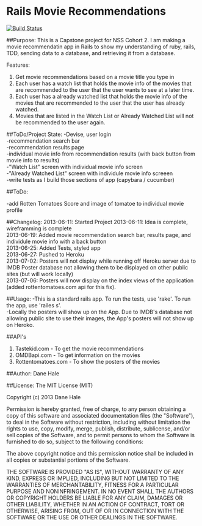 Rails Movie Recommendations
===========================

[![Build Status](https://travis-ci.org/danehale0612/Rails_Movie_Recommendations.png)](https://travis-ci.org/danehale0612/Rails_Movie_Recommendations)

##Purpose:
This is a Capstone project for NSS Cohort 2. I am making a movie recommendatin app in Rails to show my understanding of ruby, rails, TDD, sending data to a database, and retrieving it from a database.

Features:
1. Get movie recommendations based on a movie title you type in
2. Each user has a watch list that holds the movie info of the movies that are recommended to the user that the user wants to see at a later time.
3. Each user has a already watched list that holds the movie info of the movies that are recommended to the user that the user has already watched.
4. Movies that are listed in the Watch List or Already Watched List will not be recommended to the user again.

##ToDo/Project State:
-Devise, user login<br>
-recommendation search bar<br>
-recommendation results page<br>
-individual movie info from recommendation results (with back button from movie info to results)<br>
-"Watch List" screen with individual movie info screen<br>
-"Already Watched List" screen with individule movie info screeen<br>
-write tests as I build those sections of app (capybara / cucumber)<br>

##ToDo:

-add Rotten Tomatoes Score and image of tomatoe to individual movie profile<br>



##Changelog:
2013-06-11: Started Project 2013-06-11: Idea is complete, wireframming is complete<br>
2013-06-19: Added movie recommendation search bar, results page, and individule movie info with a back button<br>
2013-06-25: Added Tests, styled app<br>
2013-06-27: Pushed to Heroku<br>
2013-07-02: Posters will not display while running off Heroku server due to IMDB Poster database not allowing them to be displayed on other public sites (but will work locally)<br>
2013-07-06: Posters will now display on the index views of the application (added rottentomatoes.com api for this fix).

##Usage:
-This is a standard rails app. To run the tests, use 'rake'. To run the app, use 'railes s'.<br>
-Locally the posters will show up on the App.  Due to IMDB's database not allowing public site to use their images, the App's posters will not show up on Heroko.

##API's
1. Tastekid.com - To get the movie recommendations<br>
2. OMDBapi.com - To get information on the movies<br>
3. Rottentomatoes.com - To show the posters of the movies

##Author:
Dane Hale

##License:
The MIT License (MIT)

Copyright (c) 2013 Dane Hale

Permission is hereby granted, free of charge, to any person obtaining a copy of this software and associated documentation files (the "Software"), to deal in the Software without restriction, including without limitation the rights to use, copy, modify, merge, publish, distribute, sublicense, and/or sell copies of the Software, and to permit persons to whom the Software is furnished to do so, subject to the following conditions:

The above copyright notice and this permission notice shall be included in all copies or substantial portions of the Software.

THE SOFTWARE IS PROVIDED "AS IS", WITHOUT WARRANTY OF ANY KIND, EXPRESS OR IMPLIED, INCLUDING BUT NOT LIMITED TO THE WARRANTIES OF MERCHANTABILITY, FITNESS FOR A PARTICULAR PURPOSE AND NONINFRINGEMENT. IN NO EVENT SHALL THE AUTHORS OR COPYRIGHT HOLDERS BE LIABLE FOR ANY CLAIM, DAMAGES OR OTHER LIABILITY, WHETHER IN AN ACTION OF CONTRACT, TORT OR OTHERWISE, ARISING FROM, OUT OF OR IN CONNECTION WITH THE SOFTWARE OR THE USE OR OTHER DEALINGS IN THE SOFTWARE.
